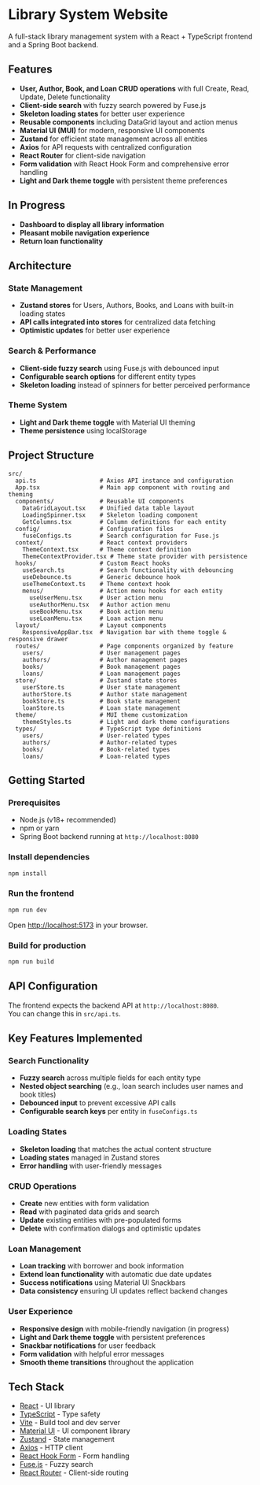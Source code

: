 # Library System Website

A full-stack library management system with a React + TypeScript frontend and a Spring Boot backend.

## Features

- **User, Author, Book, and Loan CRUD operations** with full Create, Read, Update, Delete functionality
- **Client-side search** with fuzzy search powered by Fuse.js
- **Skeleton loading states** for better user experience
- **Reusable components** including DataGrid layout and action menus
- **Material UI (MUI)** for modern, responsive UI components
- **Zustand** for efficient state management across all entities
- **Axios** for API requests with centralized configuration
- **React Router** for client-side navigation
- **Form validation** with React Hook Form and comprehensive error handling
- **Light and Dark theme toggle** with persistent theme preferences

## In Progress

- **Dashboard to display all library information**
- **Pleasant mobile navigation experience**
- **Return loan functionality**

## Architecture

### State Management

- **Zustand stores** for Users, Authors, Books, and Loans with built-in loading states
- **API calls integrated into stores** for centralized data fetching
- **Optimistic updates** for better user experience

### Search & Performance

- **Client-side fuzzy search** using Fuse.js with debounced input
- **Configurable search options** for different entity types
- **Skeleton loading** instead of spinners for better perceived performance

### Theme System

- **Light and Dark theme toggle** with Material UI theming
- **Theme persistence** using localStorage

## Project Structure

```
src/
  api.ts                  # Axios API instance and configuration
  App.tsx                 # Main app component with routing and theming
  components/             # Reusable UI components
    DataGridLayout.tsx    # Unified data table layout
    LoadingSpinner.tsx    # Skeleton loading component
    GetColumns.tsx        # Column definitions for each entity
  config/                 # Configuration files
    fuseConfigs.ts        # Search configuration for Fuse.js
  context/                # React context providers
    ThemeContext.tsx      # Theme context definition
    ThemeContextProvider.tsx # Theme state provider with persistence
  hooks/                  # Custom React hooks
    useSearch.ts          # Search functionality with debouncing
    useDebounce.ts        # Generic debounce hook
    useThemeContext.ts    # Theme context hook
    menus/                # Action menu hooks for each entity
      useUserMenu.tsx     # User action menu
      useAuthorMenu.tsx   # Author action menu
      useBookMenu.tsx     # Book action menu
      useLoanMenu.tsx     # Loan action menu
  layout/                 # Layout components
    ResponsiveAppBar.tsx  # Navigation bar with theme toggle & responsive drawer
  routes/                 # Page components organized by feature
    users/                # User management pages
    authors/              # Author management pages
    books/                # Book management pages
    loans/                # Loan management pages
  store/                  # Zustand state stores
    userStore.ts          # User state management
    authorStore.ts        # Author state management
    bookStore.ts          # Book state management
    loanStore.ts          # Loan state management
  theme/                  # MUI theme customization
    themeStyles.ts        # Light and dark theme configurations
  types/                  # TypeScript type definitions
    users/                # User-related types
    authors/              # Author-related types
    books/                # Book-related types
    loans/                # Loan-related types
```

## Getting Started

### Prerequisites

- Node.js (v18+ recommended)
- npm or yarn
- Spring Boot backend running at `http://localhost:8080`

### Install dependencies

```sh
npm install
```

### Run the frontend

```sh
npm run dev
```

Open [http://localhost:5173](http://localhost:5173) in your browser.

### Build for production

```sh
npm run build
```

## API Configuration

The frontend expects the backend API at `http://localhost:8080`.  
You can change this in `src/api.ts`.

## Key Features Implemented

### Search Functionality

- **Fuzzy search** across multiple fields for each entity type
- **Nested object searching** (e.g., loan search includes user names and book titles)
- **Debounced input** to prevent excessive API calls
- **Configurable search keys** per entity in `fuseConfigs.ts`

### Loading States

- **Skeleton loading** that matches the actual content structure
- **Loading states** managed in Zustand stores
- **Error handling** with user-friendly messages

### CRUD Operations

- **Create** new entities with form validation
- **Read** with paginated data grids and search
- **Update** existing entities with pre-populated forms
- **Delete** with confirmation dialogs and optimistic updates

### Loan Management

- **Loan tracking** with borrower and book information
- **Extend loan functionality** with automatic due date updates
- **Success notifications** using Material UI Snackbars
- **Data consistency** ensuring UI updates reflect backend changes

### User Experience

- **Responsive design** with mobile-friendly navigation (in progress)
- **Light and Dark theme toggle** with persistent preferences
- **Snackbar notifications** for user feedback
- **Form validation** with helpful error messages
- **Smooth theme transitions** throughout the application

## Tech Stack

- [React](https://react.dev/) - UI library
- [TypeScript](https://www.typescriptlang.org/) - Type safety
- [Vite](https://vitejs.dev/) - Build tool and dev server
- [Material UI](https://mui.com/) - UI component library
- [Zustand](https://zustand-demo.pmnd.rs/) - State management
- [Axios](https://axios-http.com/) - HTTP client
- [React Hook Form](https://react-hook-form.com/) - Form handling
- [Fuse.js](https://fusejs.io/) - Fuzzy search
- [React Router](https://reactrouter.com/) - Client-side routing
